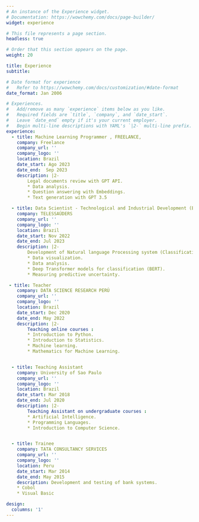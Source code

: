 ```yaml
---
# An instance of the Experience widget.
# Documentation: https://wowchemy.com/docs/page-builder/
widget: experience

# This file represents a page section.
headless: true

# Order that this section appears on the page.
weight: 20

title: Experience
subtitle:

# Date format for experience
#   Refer to https://wowchemy.com/docs/customization/#date-format
date_format: Jan 2006

# Experiences.
#   Add/remove as many `experience` items below as you like.
#   Required fields are `title`, `company`, and `date_start`.
#   Leave `date_end` empty if it's your current employer.
#   Begin multi-line descriptions with YAML's `|2-` multi-line prefix.
experience:
  - title: Machine Learning Programmer , FREELANCE,
    company: Freelance
    company_url: ''
    company_logo: ''
    location: Brazil
    date_start: Ago 2023
    date_end:  Sep 2023
    description: |2-
        Legal documents review with GPT API.
        * Data analysis.
        * Question answering with Embeddings.
        * Text generation with GPT 3.5

  - title: Data Scientist - Technological and Industrial Development (B)
    company: TELESSAÚDERS
    company_url: ''
    company_logo: ''
    location: Brazil
    date_start: Nov 2022
    date_end: Jul 2023
    description: |2-
        Development of Natural language Processing system (Classification of clinical cases).
        * Data visualization.
        * Data analysis.
        * Deep Transformer models for classification (BERT).
        * Measuring predictive uncertainty.

 - title: Teacher
    company: DATA SCIENCE RESEARCH PERÚ
    company_url: ''
    company_logo: ''
    location: Brazil
    date_start: Dec 2020
    date_end: May 2022
    description: |2-
        Teaching online courses :
        * Introduction to Python.
        * Introduction to Statistics.
        * Machine learning.
        * Mathematics for Machine Learning.


  - title: Teaching Assistant
    company: University of Sao Paulo
    company_url: ''
    company_logo: ''
    location: Brazil
    date_start: Mar 2018
    date_end: Jul 2020
    description: |2-
        Teaching Assistant on undergraduate courses :
        * Artificial Intelligence.
        * Programming Languages.
        * Introduction to Computer Science.


  - title: Trainee
    company: TATA CONSULTANCY SERVICES
    company_url: ''
    company_logo: ''
    location: Peru
    date_start: Mar 2014
    date_end: May 2015
    description: Development and testing of bank systems.
    * Cobol
    * Visual Basic

design:
  columns: '1'
---
```

